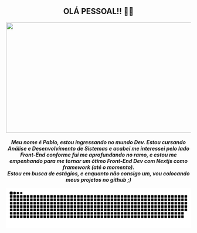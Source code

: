 <div align="center"> 
 
 ## OLÁ PESSOAL!! 👋👋  </h1>
</div>

<div align="center">
 <img src="https://steamuserimages-a.akamaihd.net/ugc/272841638778237236/41ED95ACE18D194A63D0DE3F826EA01B5F3D34DD/?imw=5000&imh=5000&ima=fit&impolicy=Letterbox&imcolor=%23000000&letterbox=false" width="550px" height="300">
  
</div>

</div>
<div align="center">
<p><i><strong>Meu nome é Pablo, estou ingressando no mundo Dev. Estou cursando Análise e Desenvolvimento de Sistemas e acabei me interessei pelo lado Front-End conforme fui me aprofundando no ramo, e estou me empenhando para me tornar um ótimo Front-End Dev com Nextjs como framework (até o momento).  
<br>
Estou em busca de estágios, e enquanto não consigo um, vou colocando meus projetos no github ;)
</p>
</div>
<picture>
  <source media="(prefers-color-scheme: dark)" srcset="https://raw.githubusercontent.com/platane/platane/output/github-contribution-grid-snake-dark.svg">
  <source media="(prefers-color-scheme: light)" srcset="https://raw.githubusercontent.com/platane/platane/output/github-contribution-grid-snake.svg">
  <img alt="github contribution grid snake animation" src="https://raw.githubusercontent.com/platane/platane/output/github-contribution-grid-snake.svg">
</picture>

